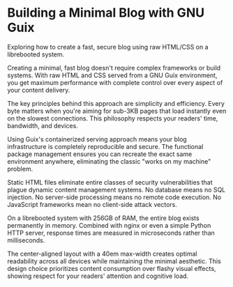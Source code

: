 # Building a Minimal Blog with GNU Guix

Exploring how to create a fast, secure blog using raw HTML/CSS on a librebooted system.

Creating a minimal, fast blog doesn't require complex frameworks or build systems. With raw HTML and CSS served from a GNU Guix environment, you get maximum performance with complete control over every aspect of your content delivery.

The key principles behind this approach are simplicity and efficiency. Every byte matters when you're aiming for sub-3KB pages that load instantly even on the slowest connections. This philosophy respects your readers' time, bandwidth, and devices.

Using Guix's containerized serving approach means your blog infrastructure is completely reproducible and secure. The functional package management ensures you can recreate the exact same environment anywhere, eliminating the classic "works on my machine" problem.

Static HTML files eliminate entire classes of security vulnerabilities that plague dynamic content management systems. No database means no SQL injection. No server-side processing means no remote code execution. No JavaScript frameworks mean no client-side attack vectors.

On a librebooted system with 256GB of RAM, the entire blog exists permanently in memory. Combined with nginx or even a simple Python HTTP server, response times are measured in microseconds rather than milliseconds.

The center-aligned layout with a 40em max-width creates optimal readability across all devices while maintaining the minimal aesthetic. This design choice prioritizes content consumption over flashy visual effects, showing respect for your readers' attention and cognitive load.